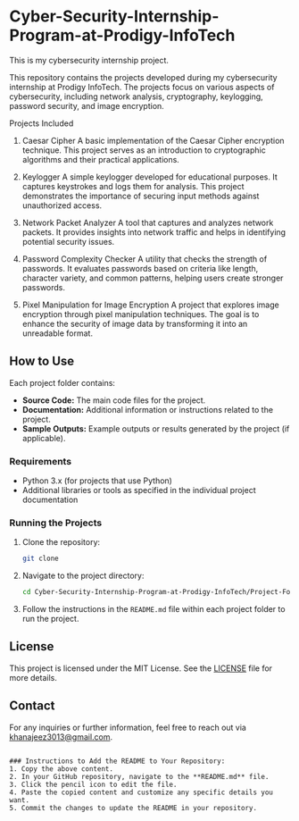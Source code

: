# Cyber-Security-Internship-Program-at-Prodigy-InfoTech
This is my cybersecurity internship project.

This repository contains the projects developed during my cybersecurity internship at Prodigy InfoTech. The projects focus on various aspects of cybersecurity, including network analysis, cryptography, keylogging, password security, and image encryption.

 Projects Included

1. Caesar Cipher
A basic implementation of the Caesar Cipher encryption technique. This project serves as an introduction to cryptographic algorithms and their practical applications.

2. Keylogger
A simple keylogger developed for educational purposes. It captures keystrokes and logs them for analysis. This project demonstrates the importance of securing input methods against unauthorized access.

3.  Network Packet Analyzer
A tool that captures and analyzes network packets. It provides insights into network traffic and helps in identifying potential security issues.

4. Password Complexity Checker
A utility that checks the strength of passwords. It evaluates passwords based on criteria like length, character variety, and common patterns, helping users create stronger passwords.

5. Pixel Manipulation for Image Encryption
A project that explores image encryption through pixel manipulation techniques. The goal is to enhance the security of image data by transforming it into an unreadable format.

## How to Use

Each project folder contains:
- **Source Code:** The main code files for the project.
- **Documentation:** Additional information or instructions related to the project.
- **Sample Outputs:** Example outputs or results generated by the project (if applicable).

### Requirements
- Python 3.x (for projects that use Python)
- Additional libraries or tools as specified in the individual project documentation

### Running the Projects
1. Clone the repository:
   ```bash
   git clone 
   ```
2. Navigate to the project directory:
   ```bash
   cd Cyber-Security-Internship-Program-at-Prodigy-InfoTech/Project-Folder-Name
   ```
3. Follow the instructions in the `README.md` file within each project folder to run the project.

## License
This project is licensed under the MIT License. See the [LICENSE](LICENSE) file for more details.

## Contact
For any inquiries or further information, feel free to reach out via [khanajeez3013@gmail.com](khanajeez3013@gmail.com).

```

### Instructions to Add the README to Your Repository:
1. Copy the above content.
2. In your GitHub repository, navigate to the **README.md** file.
3. Click the pencil icon to edit the file.
4. Paste the copied content and customize any specific details you want.
5. Commit the changes to update the README in your repository.

